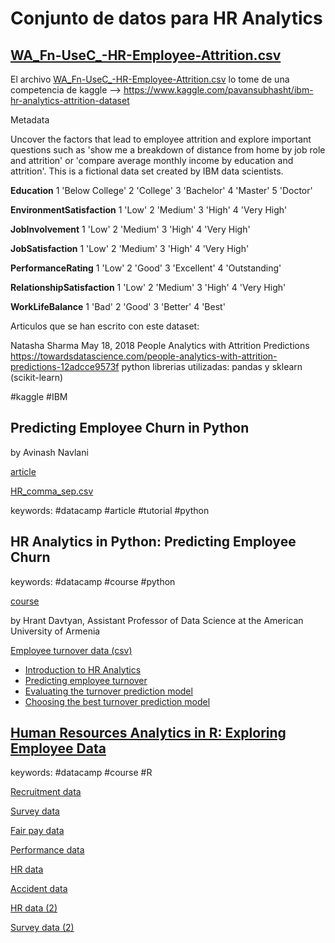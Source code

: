 # Conjunto de datos para HR Analytics

## [WA_Fn-UseC_-HR-Employee-Attrition.csv](WA_Fn-UseC_-HR-Employee-Attrition.csv)

El archivo [WA_Fn-UseC_-HR-Employee-Attrition.csv](WA_Fn-UseC_-HR-Employee-Attrition.csv) lo tome de una competencia de kaggle -->  https://www.kaggle.com/pavansubhasht/ibm-hr-analytics-attrition-dataset

Metadata

Uncover the factors that lead to employee attrition and explore important questions such as 'show me a breakdown of distance from home by job role and attrition' or 'compare average monthly income by education and attrition'. This is a fictional data set created by IBM data scientists.

**Education** 1 'Below College' 2 'College' 3 'Bachelor' 4 'Master' 5 'Doctor'

**EnvironmentSatisfaction** 1 'Low' 2 'Medium' 3 'High' 4 'Very High'

**JobInvolvement**
1 'Low' 2 'Medium' 3 'High' 4 'Very High'

**JobSatisfaction** 1 'Low' 2 'Medium' 3 'High' 4 'Very High'

**PerformanceRating**
1 'Low' 2 'Good' 3 'Excellent' 4 'Outstanding'

**RelationshipSatisfaction**
1 'Low' 2 'Medium' 3 'High' 4 'Very High'

**WorkLifeBalance** 1 'Bad' 2 'Good' 3 'Better' 4 'Best'

Articulos que se han escrito con este dataset:

Natasha Sharma May 18, 2018
People Analytics with Attrition Predictions
https://towardsdatascience.com/people-analytics-with-attrition-predictions-12adcce9573f
python
librerias utilizadas: pandas y sklearn (scikit-learn)

\#kaggle \#IBM

## Predicting Employee Churn in Python

by Avinash Navlani

[article](https://www.datacamp.com/community/tutorials/predicting-employee-churn-python)

[HR_comma_sep.csv](HR_comma_sep.csv)

keywords: \#datacamp \#article \#tutorial \#python

## HR Analytics in Python: Predicting Employee Churn

keywords: \#datacamp \#course \#python

[course](https://www.datacamp.com/courses/hr-analytics-in-python-predicting-employee-churn)

by Hrant Davtyan, Assistant Professor of Data Science at the American University of Armenia

[Employee turnover data (csv)](https://assets.datacamp.com/production/repositories/1765/datasets/ae888d00f9b36dd7d50a4afbc112761e2db766d2/turnover.csv)

* [Introduction to HR Analytics](https://s3.amazonaws.com/assets.datacamp.com/production/course_6221/slides/chapter1.pdf)
* [Predicting employee turnover](https://s3.amazonaws.com/assets.datacamp.com/production/course_6221/slides/chapter2.pdf)
* [Evaluating the turnover prediction model](https://s3.amazonaws.com/assets.datacamp.com/production/course_6221/slides/chapter3.pdf)
* [Choosing the best turnover prediction model](https://s3.amazonaws.com/assets.datacamp.com/production/course_6221/slides/chapter4.pdf)

## [Human Resources Analytics in R: Exploring Employee Data](https://www.datacamp.com/courses/human-resources-analytics-in-r-exploring-employee-data)

keywords: \#datacamp \#course \#R

[Recruitment data](https://assets.datacamp.com/production/course_5977/datasets/recruitment_data.csv)

[Survey data](https://assets.datacamp.com/production/course_5977/datasets/survey_data.csv)

[Fair pay data](https://assets.datacamp.com/production/course_5977/datasets/fair_pay_data.csv)

[Performance data](https://assets.datacamp.com/production/course_5977/datasets/performance_data.csv)

[HR data](https://assets.datacamp.com/production/course_5977/datasets/hr_data.csv)

[Accident data](https://assets.datacamp.com/production/course_5977/datasets/accident_data.csv)

[HR data (2)](https://assets.datacamp.com/production/course_5977/datasets/hr_data_2.csv)

[Survey data (2)](https://assets.datacamp.com/production/course_5977/datasets/survey_data_2.csv)
